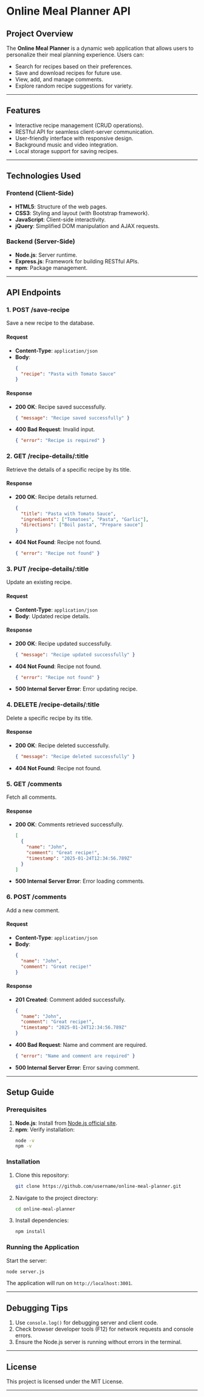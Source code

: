 # Online Meal Planner API

## Project Overview
The **Online Meal Planner** is a dynamic web application that allows users to personalize their meal planning experience. Users can:
- Search for recipes based on their preferences.
- Save and download recipes for future use.
- View, add, and manage comments.
- Explore random recipe suggestions for variety.

---

## Features
- Interactive recipe management (CRUD operations).
- RESTful API for seamless client-server communication.
- User-friendly interface with responsive design.
- Background music and video integration.
- Local storage support for saving recipes.

---

## Technologies Used

### **Frontend (Client-Side)**
- **HTML5**: Structure of the web pages.
- **CSS3**: Styling and layout (with Bootstrap framework).
- **JavaScript**: Client-side interactivity.
- **jQuery**: Simplified DOM manipulation and AJAX requests.

### **Backend (Server-Side)**
- **Node.js**: Server runtime.
- **Express.js**: Framework for building RESTful APIs.
- **npm**: Package management.

---

## API Endpoints

### 1. **POST /save-recipe**
Save a new recipe to the database.

#### Request
- **Content-Type**: `application/json`
- **Body**:
  ```json
  {
    "recipe": "Pasta with Tomato Sauce"
  }
  ```

#### Response
- **200 OK**: Recipe saved successfully.
  ```json
  { "message": "Recipe saved successfully" }
  ```
- **400 Bad Request**: Invalid input.
  ```json
  { "error": "Recipe is required" }
  ```

### 2. **GET /recipe-details/:title**
Retrieve the details of a specific recipe by its title.

#### Response
- **200 OK**: Recipe details returned.
  ```json
  {
    "title": "Pasta with Tomato Sauce",
    "ingredients": ["Tomatoes", "Pasta", "Garlic"],
    "directions": ["Boil pasta", "Prepare sauce"]
  }
  ```
- **404 Not Found**: Recipe not found.
  ```json
  { "error": "Recipe not found" }
  ```

### 3. **PUT /recipe-details/:title**
Update an existing recipe.

#### Request
- **Content-Type**: `application/json`
- **Body**: Updated recipe details.

#### Response
- **200 OK**: Recipe updated successfully.
  ```json
  { "message": "Recipe updated successfully" }
  ```
- **404 Not Found**: Recipe not found.
  ```json
  { "error": "Recipe not found" }
  ```
- **500 Internal Server Error**: Error updating recipe.

### 4. **DELETE /recipe-details/:title**
Delete a specific recipe by its title.

#### Response
- **200 OK**: Recipe deleted successfully.
  ```json
  { "message": "Recipe deleted successfully" }
  ```
- **404 Not Found**: Recipe not found.

### 5. **GET /comments**
Fetch all comments.

#### Response
- **200 OK**: Comments retrieved successfully.
  ```json
  [
    {
      "name": "John",
      "comment": "Great recipe!",
      "timestamp": "2025-01-24T12:34:56.789Z"
    }
  ]
  ```
- **500 Internal Server Error**: Error loading comments.

### 6. **POST /comments**
Add a new comment.

#### Request
- **Content-Type**: `application/json`
- **Body**:
  ```json
  {
    "name": "John",
    "comment": "Great recipe!"
  }
  ```

#### Response
- **201 Created**: Comment added successfully.
  ```json
  {
    "name": "John",
    "comment": "Great recipe!",
    "timestamp": "2025-01-24T12:34:56.789Z"
  }
  ```
- **400 Bad Request**: Name and comment are required.
  ```json
  { "error": "Name and comment are required" }
  ```
- **500 Internal Server Error**: Error saving comment.

---

## Setup Guide

### Prerequisites
1. **Node.js**: Install from [Node.js official site](https://nodejs.org/).
2. **npm**: Verify installation:
   ```bash
   node -v
   npm -v
   ```

### Installation
1. Clone this repository:
   ```bash
   git clone https://github.com/username/online-meal-planner.git
   ```
2. Navigate to the project directory:
   ```bash
   cd online-meal-planner
   ```
3. Install dependencies:
   ```bash
   npm install
   ```

### Running the Application
Start the server:
```bash
node server.js
```
The application will run on `http://localhost:3001`.

---

## Debugging Tips
1. Use `console.log()` for debugging server and client code.
2. Check browser developer tools (F12) for network requests and console errors.
3. Ensure the Node.js server is running without errors in the terminal.

---

## License
This project is licensed under the MIT License.

---
